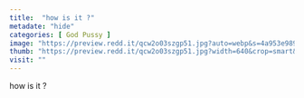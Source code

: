 ```yaml
---
title:  "how is it ?"
metadate: "hide"
categories: [ God Pussy ]
image: "https://preview.redd.it/qcw2o03szgp51.jpg?auto=webp&s=4a953e9892f539cb9dbb5cc248d9e5c0bb1576e4"
thumb: "https://preview.redd.it/qcw2o03szgp51.jpg?width=640&crop=smart&auto=webp&s=89b8f12fd4f5638b6f475394a4e7bb4e2782b27d"
visit: ""
---
```

how is it ?
